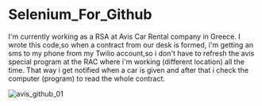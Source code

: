 # Selenium_For_Github
I'm currently working as a RSA at Avis Car Rental company in Greece. I wrote this code,so when a contract from our desk is formed, i'm getting an sms to my phone
from my Twilio account,so i don't have to refresh the avis special program at the RAC where i'm working (different location) all the time.
That way i get notified when a car is given and after that i check the computer (program) to read the whole contract.

![avis_github_01](https://user-images.githubusercontent.com/101247386/178094427-d61a7997-8d38-436f-bf5c-1565fafa02ba.png)
